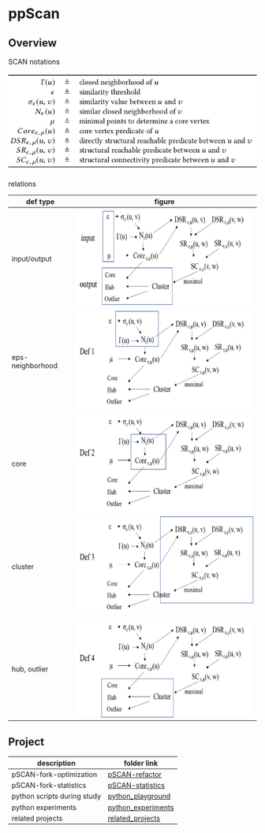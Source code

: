 # ppScan

## Overview

SCAN notations

<img src="figures/scan-notations.png" height="200px" /> 

relations



def type | figure
--- | ---
input/output | <img src="figures/scan-intro.png" height="200px"/>
eps-neighborhood | <img src="figures/def-1.png" height="200px" /> 
core | <img src="figures/def-2.png" height="200px" /> 
cluster | <img src="figures/def-3.png" height="200px" /> 
hub, outlier | <img src="figures/def-4.png" height="200px" /> 

## Project 

description | folder link
--- | ---
pSCAN-fork-optimization | [pSCAN-refactor](pSCAN-refactor)
pSCAN-fork-statistics | [pSCAN-statistics](pSCAN-statistics)
python scripts during study | [python_playground](python_playground)
python experiments | [python_experiments](python_experiments)
related projects | [related_projects](related_projects)
